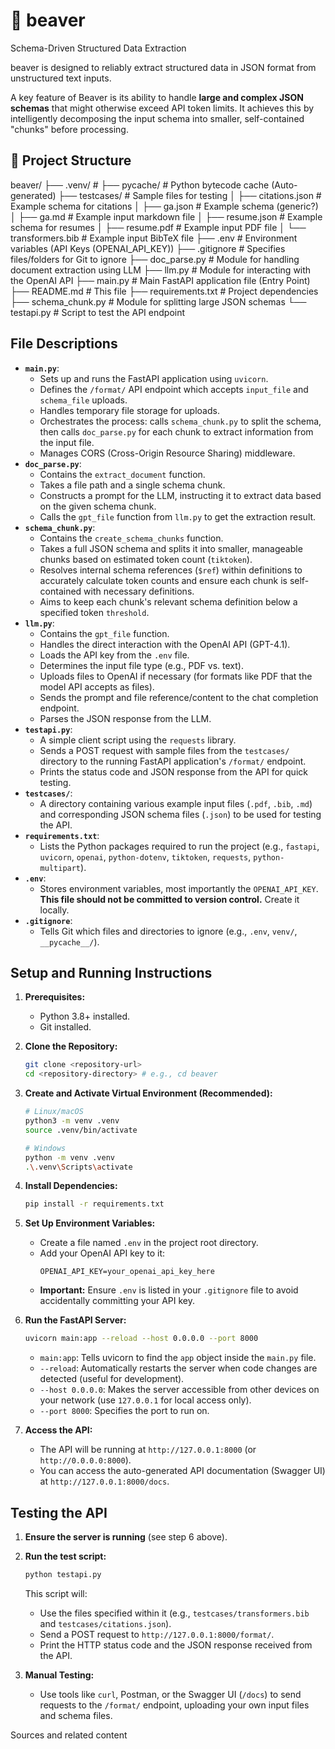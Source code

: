 # 🦫 beaver

Schema-Driven Structured Data Extraction

beaver is designed to reliably extract structured data in JSON format from unstructured text inputs. 

A key feature of Beaver is its ability to handle **large and complex JSON schemas** that might otherwise exceed API token limits. It achieves this by intelligently decomposing the input schema into smaller, self-contained "chunks" before processing.


## 📁 Project Structure

beaver/
├── .venv/                   # 
├── pycache/                 # Python bytecode cache (Auto-generated)
├── testcases/               # Sample files for testing
│   ├── citations.json       # Example schema for citations
│   ├── ga.json              # Example schema (generic?)
│   ├── ga.md                # Example input markdown file
│   ├── resume.json          # Example schema for resumes
│   ├── resume.pdf           # Example input PDF file
│   └── transformers.bib     # Example input BibTeX file
├── .env                     # Environment variables (API Keys (OPENAI_API_KEY))
├── .gitignore               # Specifies files/folders for Git to ignore
├── doc_parse.py             # Module for handling document extraction using LLM
├── llm.py                   # Module for interacting with the OpenAI API
├── main.py                  # Main FastAPI application file (Entry Point)
├── README.md                # This file
├── requirements.txt         # Project dependencies
├── schema_chunk.py          # Module for splitting large JSON schemas
└── testapi.py               # Script to test the API endpoint


## File Descriptions

* **`main.py`**:
    * Sets up and runs the FastAPI application using `uvicorn`.
    * Defines the `/format/` API endpoint which accepts `input_file` and `schema_file` uploads.
    * Handles temporary file storage for uploads.
    * Orchestrates the process: calls `schema_chunk.py` to split the schema, then calls `doc_parse.py` for each chunk to extract information from the input file.
    * Manages CORS (Cross-Origin Resource Sharing) middleware.
* **`doc_parse.py`**:
    * Contains the `extract_document` function.
    * Takes a file path and a single schema chunk.
    * Constructs a prompt for the LLM, instructing it to extract data based on the given schema chunk.
    * Calls the `gpt_file` function from `llm.py` to get the extraction result.
* **`schema_chunk.py`**:
    * Contains the `create_schema_chunks` function.
    * Takes a full JSON schema and splits it into smaller, manageable chunks based on estimated token count (`tiktoken`).
    * Resolves internal schema references (`$ref`) within definitions to accurately calculate token counts and ensure each chunk is self-contained with necessary definitions.
    * Aims to keep each chunk's relevant schema definition below a specified token `threshold`.
* **`llm.py`**:
    * Contains the `gpt_file` function.
    * Handles the direct interaction with the OpenAI API (GPT-4.1).
    * Loads the API key from the `.env` file.
    * Determines the input file type (e.g., PDF vs. text).
    * Uploads files to OpenAI if necessary (for formats like PDF that the model API accepts as files).
    * Sends the prompt and file reference/content to the chat completion endpoint.
    * Parses the JSON response from the LLM.
* **`testapi.py`**:
    * A simple client script using the `requests` library.
    * Sends a POST request with sample files from the `testcases/` directory to the running FastAPI application's `/format/` endpoint.
    * Prints the status code and JSON response from the API for quick testing.
* **`testcases/`**:
    * A directory containing various example input files (`.pdf`, `.bib`, `.md`) and corresponding JSON schema files (`.json`) to be used for testing the API.
* **`requirements.txt`**:
    * Lists the Python packages required to run the project (e.g., `fastapi`, `uvicorn`, `openai`, `python-dotenv`, `tiktoken`, `requests`, `python-multipart`).
* **`.env`**:
    * Stores environment variables, most importantly the `OPENAI_API_KEY`. **This file should not be committed to version control.** Create it locally.
* **`.gitignore`**:
    * Tells Git which files and directories to ignore (e.g., `.env`, `venv/`, `__pycache__/`).




## Setup and Running Instructions

1.  **Prerequisites:**
    * Python 3.8+ installed.
    * Git installed.

2.  **Clone the Repository:**
    ```bash
    git clone <repository-url>
    cd <repository-directory> # e.g., cd beaver
    ```

3.  **Create and Activate Virtual Environment (Recommended):**
    ```bash
    # Linux/macOS
    python3 -m venv .venv
    source .venv/bin/activate

    # Windows
    python -m venv .venv
    .\.venv\Scripts\activate
    ```

4.  **Install Dependencies:**
    ```bash
    pip install -r requirements.txt
    ```

5.  **Set Up Environment Variables:**
    * Create a file named `.env` in the project root directory.
    * Add your OpenAI API key to it:
        ```env
        OPENAI_API_KEY=your_openai_api_key_here
        ```
    * **Important:** Ensure `.env` is listed in your `.gitignore` file to avoid accidentally committing your API key.

6.  **Run the FastAPI Server:**
    ```bash
    uvicorn main:app --reload --host 0.0.0.0 --port 8000
    ```
    * `main:app`: Tells uvicorn to find the `app` object inside the `main.py` file.
    * `--reload`: Automatically restarts the server when code changes are detected (useful for development).
    * `--host 0.0.0.0`: Makes the server accessible from other devices on your network (use `127.0.0.1` for local access only).
    * `--port 8000`: Specifies the port to run on.

7.  **Access the API:**
    * The API will be running at `http://127.0.0.1:8000` (or `http://0.0.0.0:8000`).
    * You can access the auto-generated API documentation (Swagger UI) at `http://127.0.0.1:8000/docs`.

## Testing the API

1.  **Ensure the server is running** (see step 6 above).
2.  **Run the test script:**
    ```bash
    python testapi.py
    ```
    This script will:
    * Use the files specified within it (e.g., `testcases/transformers.bib` and `testcases/citations.json`).
    * Send a POST request to `http://127.0.0.1:8000/format/`.
    * Print the HTTP status code and the JSON response received from the API.

3.  **Manual Testing:**
    * Use tools like `curl`, Postman, or the Swagger UI (`/docs`) to send requests to the `/format/` endpoint, uploading your own input files and schema files.

Sources and related content
